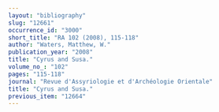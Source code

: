 ```yaml
---
layout: "bibliography"
slug: "12661"
occurrence_id: "3000"
short_title: "RA 102 (2008), 115-118"
author: "Waters, Matthew, W."
publication_year: "2008"
title: "Cyrus and Susa."
volume_no_: "102"
pages: "115-118"
journal: "Revue d'Assyriologie et d'Archéologie Orientale"
title: "Cyrus and Susa."
previous_item: "12664"
---
```

